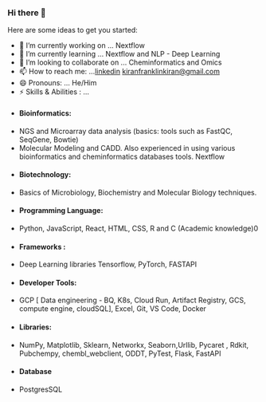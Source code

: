 ### Hi there 👋


Here are some ideas to get you started:

- 🔭 I’m currently working on ... Nextflow
- 🌱 I’m currently learning ... Nextflow and NLP - Deep Learning
- 👯 I’m looking to collaborate on ... Cheminformatics and Omics 
- 📫 How to reach me: ...[linkedin](https://www.linkedin.com/in/kiran-franklin-g-367115173) kiranfranklinkiran@gmail.com
- 😄 Pronouns: ... He/Him
- ⚡ Skills & Abilities : ...
- #### Bioinformatics:
* NGS and Microarray data analysis (basics: tools such as FastQC, SeqGene, Bowtie)
* Molecular Modeling and CADD. Also experienced in using various bioinformatics and cheminformatics
databases tools. Nextflow
- #### Biotechnology: 
* Basics of Microbiology, Biochemistry and Molecular Biology techniques.
- #### Programming Language: 
* Python, JavaScript, React, HTML, CSS, R and C (Academic knowledge)0
- #### Frameworks : 
* Deep Learning libraries Tensorflow, PyTorch, FASTAPI
- #### Developer Tools:
* GCP [ Data engineering - BQ, K8s, Cloud Run, Artifact Registry, GCS, compute engine, cloudSQL], Excel, Git, VS Code, Docker
- #### Libraries: 
* NumPy, Matplotlib, Sklearn, Networkx, Seaborn,Urllib, Pycaret , Rdkit, Pubchempy, chembl_webclient, ODDT, PyTest, Flask, FastAPI
- #### Database
* PostgresSQL 
